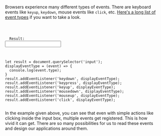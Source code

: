 Browsers experience many different types
of events. There are keyboard events like
`keyup`, `keydown`, mouse events like `click`, etc.
[Here's a long list of event types](https://developer.mozilla.org/en-US/docs/Web/Events)
if you want to take a look.

<codeblock language="javascript" type="lesson">
<code>
<panel language="html">
<label for="result">
  Result:
<input type="text" id="result">
</label>
</panel>
<panel language="javascript">
let result = document.querySelector('input');
displayEventType = (event) => {
  console.log(event.type);
}
result.addEventListener('keydown', displayEventType);
result.addEventListener('keypress', displayEventType);
result.addEventListener('keyup', displayEventType);
result.addEventListener('mousedown', displayEventType);
result.addEventListener('mouseup', displayEventType);
result.addEventListener('click', displayEventType);
</panel>
</code>
</codeblock>

In the example given above, you can see
that even with simple actions like
clicking inside the input box, multiple
events get registered. This is how vivid
it can get. There are so many possibilities
for us to read these events and design our
applications around them.